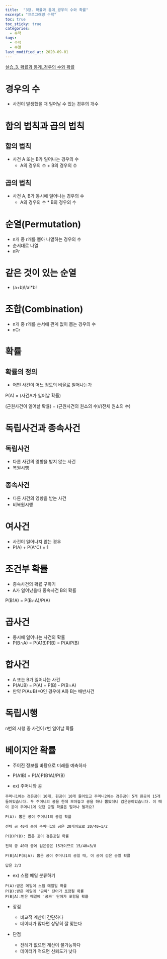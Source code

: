 ```yaml
---
title:  "3장. 확률과 통계_경우의 수와 확률"
excerpt: "프로그래밍 수학"
toc: true
toc_sticky: true
categories:
  - 수학
tags:
  - 수학
  - 수열
last_modified_at: 2020-09-01
---
```


[실습_3. 확률과 통계_경우의 수와 확률](https://limjun92.github.io/%EC%88%98%ED%95%99_test/%EC%8B%A4%EC%8A%B5_3.-%ED%99%95%EB%A5%A0%EA%B3%BC-%ED%86%B5%EA%B3%84-%EA%B2%BD%EC%9A%B0%EC%9D%98-%EC%88%98%EC%99%80-%ED%99%95%EB%A5%A0/)

# 경우의 수

* 사건이 발생했을 때 일어날 수 있는 경우의 개수

# 합의 법칙과 곱의 법칙

## 합의 법칙

* 사건 A 또는 B가 일어나는 경우의 수
  * A의 경우의 수 + B의 경우의 수
  
## 곱의 법칙

* 사건 A, B가 동시에 일어나는 경우의 수
  * A의 경우의 수 * B의 경우의 수
  
# 순열(Permutation)

* n개 중 r개를 뽑아 나열하는 경우의 수
* 순서대로 나열
* nPr

# 같은 것이 있는 순열

* (a+b)!/a!*b!

# 조합(Combination)

* n개 중 r개를 순서에 관계 없이 뽑는 경우의 수
* nCr

# 확률

## 확률의 정의

* 어떤 사건이 어느 정도의 비율로 일어나는가

P(A) = (사건A가 일어날 확률)

(근원사건이 일어날 확률) = (근원사건의 원소의 수)/(전체 원소의 수)

# 독립사건과 종속사건

## 독립사건

* 다른 사건의 영향을 받지 않는 사건
* 복원시행

## 종속사건

* 다른 사건의 영향을 받는 사건
* 비복원시행

# 여사건

* 사건이 일어나지 않는 경우
* P(A) + P(A^C) = 1

# 조건부 확률

* 종속사건의 확률 구하기
* A가 일어났을때 종속사건 B의 확률

P(B1A) = P(B∩A)/P(A)

# 곱사건 

* 동시에 일어나는 사건의 확률
* P(B∩A) = P(A1B)P(B) = P(A)P(B)

# 합사건

* A 또는 B가 일어나는 사건
* P(AUB) = P(A) + P(B) - P(B∩A)
* 만약 P(A∪B)=0인 경우에 A와 B는 배반사건

# 독립시행

n번의 시행 중 사건이 r번 일어날 확률

# 베이지안 확률 

* 주어진 정보를 바탕으로 미래를 예측하자
* P(A1B) = P(A)P(B1A)/P(B)

* ex) 주머니와 공
```
주머니1에는 검은공이 10개, 흰공이 10개 들어있고 주머니2에는 검은공이 5개 흰공이 15개 들어있습니다. 두 주머니의 공을 한데 모아놓고 공을 하나 뽑았더니 검은공이었습니다. 이 때 이 공이 주머니1에 있던 공일 확률은 얼마나 될까요?

P(A): 뽑은 공이 주머니1의 공일 확률

전체 공 40개 중에 주머니1의 공은 20개이므로 20/40=1/2

P(B)P(B): 뽑은 공이 검은공일 확률

전체 공 40개 중에 검은공은 15개이므로 15/40=3/8

P(B|A)P(B∣A): 뽑은 공이 주머니1의 공일 때, 이 공이 검은 공일 확률

답은 2/3
```

* ex) 스팸 메일 분류하기
```
P(A):받은 메일이 스팸 메일일 확률
P(B):받은 메일에 '공짜' 단어가 포함될 확률
P(B|A):받은 메일에 '공짜' 단어가 포함될 확률
```

* 장점
  * 비교적 계산이 간단하다
  * 데이터가 많다면 상당히 잘 맞는다
  
* 단점
  * 전례가 없으면 계산이 불가능하다
  * 데이터가 적으면 신뢰도가 낮다

